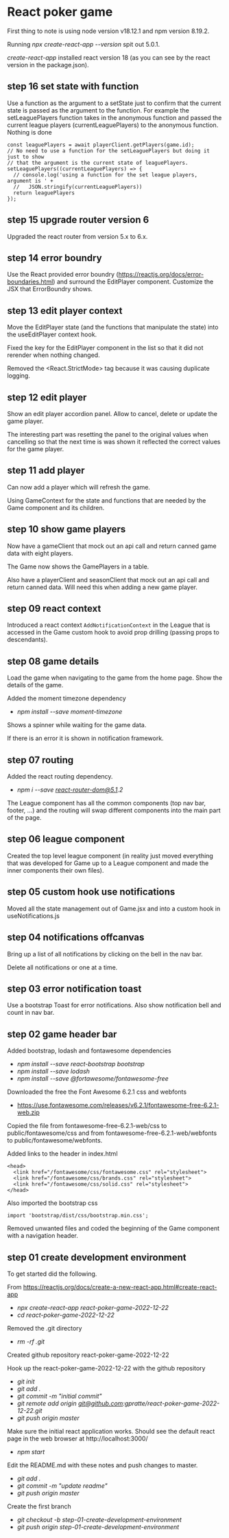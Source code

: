 # React poker game

First thing to note is using node version v18.12.1 and npm version 8.19.2.

Running _npx create-react-app --version_ spit out 5.0.1.

_create-react-app_ installed react version 18 (as you can see by the react version in the package.json).

## step 16 set state with function
Use a function as the argument to a setState just to confirm that the current state is passed 
as the argument to the function. For example the setLeaguePlayers function takes in the 
anonymous function and passed the current league players (currentLeaguePlayers) to the 
anonymous function. Nothing is done

    const leaguePlayers = await playerClient.getPlayers(game.id);
    // No need to use a function for the setLeaguePlayers but doing it just to show
    // that the argument is the current state of leaguePlayers.
    setLeaguePlayers((currentLeaguePlayers) => {
      // console.log('using a function for the set league players, argument is ' +
      //   JSON.stringify(currentLeaguePlayers))
      return leaguePlayers
    });

## step 15 upgrade router version 6
Upgraded the react router from version 5.x to 6.x.

## step 14 error boundry
Use the React provided error boundry (https://reactjs.org/docs/error-boundaries.html) and surround the 
EditPlayer component. Customize the JSX that ErrorBoundry shows.

## step 13 edit player context
Move the EditPlayer state (and the functions that manipulate the state) 
into the useEditPlayer context hook.

Fixed the key for the EditPlayer component in the list so that it 
did not rerender when nothing changed.

Removed the <React.StrictMode> tag because it was causing duplicate logging.

## step 12 edit player
Show an edit player accordion panel. Allow to cancel, delete or update the game player.

The interesting part was resetting the panel to the original values when cancelling so
that the next time is was shown it reflected the correct values for the game player.

## step 11 add player
Can now add a player which will refresh the game.

Using GameContext for the state and functions that are needed by the Game component
and its children.

## step 10 show game players
Now have a gameClient that mock out an api call and return canned game data with eight players.

The Game now shows the GamePlayers in a table. 

Also have a playerClient and seasonClient that mock out an api call and return canned data. Will 
need this when adding a new game player.

## step 09 react context
Introduced a react context ``AddNotificationContext`` in the League that is accessed in 
the Game custom hook to avoid prop drilling (passing props to descendants).

## step 08 game details
Load the game when navigating to the game from the home page. Show the details of the game.

Added the moment timezone dependency
* _npm install --save moment-timezone_

Shows a spinner while waiting for the game data.

If there is an error it is shown in notification framework.

## step 07 routing
Added the react routing dependency.
* _npm i --save react-router-dom@5.1.2_

The League component has all the common components (top nav bar, footer, ...) and 
the routing will swap different components into the main part of the page.

## step 06 league component
Created the top level league component (in reality just moved everything that was developed for Game 
up to a League component and made the inner components their own files).

## step 05 custom hook use notifications
Moved all the state management out of Game.jsx and into a custom hook in useNotifications.js

## step 04 notifications offcanvas
Bring up a list of all notifications by clicking on the bell in the nav bar.

Delete all notifications or one at a time.

## step 03 error notification toast
Use a bootstrap Toast for error notifications. Also show notification bell and count in nav bar.

## step 02 game header bar
Added bootstrap, lodash and fontawesome dependencies
* _npm install --save react-bootstrap bootstrap_
* _npm install --save lodash_
* _npm install --save @fortawesome/fontawesome-free_

Downloaded the free the Font Awesome 6.2.1 css and webfonts
* https://use.fontawesome.com/releases/v6.2.1/fontawesome-free-6.2.1-web.zip

Copied the file from fontawesome-free-6.2.1-web/css to public/fontawesome/css 
and from fontawesome-free-6.2.1-web/webfonts to public/fontawesome/webfonts.

Added links to the header in index.html

    <head>
      <link href="/fontawesome/css/fontawesome.css" rel="stylesheet">
      <link href="/fontawesome/css/brands.css" rel="stylesheet">
      <link href="/fontawesome/css/solid.css" rel="stylesheet">
    </head>

Also imported the bootstrap css

    import 'bootstrap/dist/css/bootstrap.min.css';

Removed unwanted files and coded the beginning of the Game component with a navigation header.

## step 01 create development environment
To get started did the following.

From https://reactjs.org/docs/create-a-new-react-app.html#create-react-app
* _npx create-react-app react-poker-game-2022-12-22_
* _cd react-poker-game-2022-12-22_

Removed the .git directory
* _rm -rf .git_

Created github repository react-poker-game-2022-12-22

Hook up the react-poker-game-2022-12-22 with the github repository
* _git init_
* _git add ._
* _git commit -m "initial commit"_
* _git remote add origin git@github.com:gpratte/react-poker-game-2022-12-22.git_
* _git push origin master_

Make sure the initial react application works. Should see the default react page in the web browser at http://localhost:3000/
* _npm start_


Edit the README.md with these notes and push changes to master.
* _git add ._
* _git commit -m "update readme"_
* _git push origin master_


Create the first branch
* _git checkout -b step-01-create-development-environment_
* _git push origin step-01-create-development-environment_


